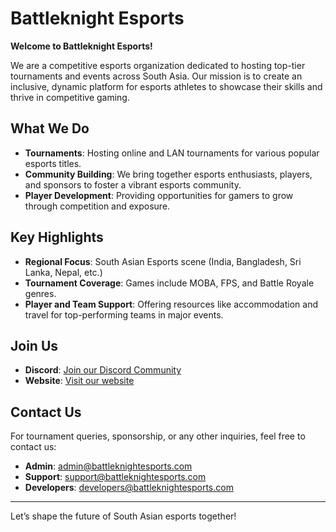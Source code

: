 # Battleknight Esports

**Welcome to Battleknight Esports!**

We are a competitive esports organization dedicated to hosting top-tier tournaments and events across South Asia. Our mission is to create an inclusive, dynamic platform for esports athletes to showcase their skills and thrive in competitive gaming.

## What We Do

- **Tournaments**: Hosting online and LAN tournaments for various popular esports titles.
- **Community Building**: We bring together esports enthusiasts, players, and sponsors to foster a vibrant esports community.
- **Player Development**: Providing opportunities for gamers to grow through competition and exposure.

## Key Highlights

- **Regional Focus**: South Asian Esports scene (India, Bangladesh, Sri Lanka, Nepal, etc.)
- **Tournament Coverage**: Games include MOBA, FPS, and Battle Royale genres.
- **Player and Team Support**: Offering resources like accommodation and travel for top-performing teams in major events.

## Join Us

- **Discord**: [Join our Discord Community](https://discord.gg/battleknight)
- **Website**: [Visit our website](https://battleknightesports.com)

## Contact Us

For tournament queries, sponsorship, or any other inquiries, feel free to contact us:
- **Admin**: admin@battleknightesports.com
- **Support**: support@battleknightesports.com
- **Developers**: developers@battleknightesports.com

---

Let’s shape the future of South Asian esports together!
